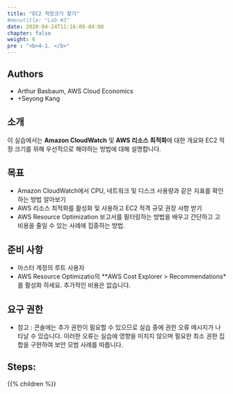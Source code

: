 ```yaml
---
title: "EC2 적정크기 찾기"
#menutitle: "Lab #3"
date: 2020-04-24T11:16:08-04:00
chapter: false
weight: 6
pre : "<b>4-1. </b>"
---
```

## Authors
- Arthur Basbaum, AWS Cloud Economics
- +Seyong Kang


## 소개
이 실습에서는 **Amazon CloudWatch** 및 **AWS 리소스 최적화**에 대한 개요와 EC2 적정 크기를 위해  우선적으로 해야하는 방법에 대해 설명합니다. 
## 목표
- Amazon CloudWatch에서 CPU, 네트워크 및 디스크 사용량과 같은 지표를 확인하는 방법 알아보기
- AWS 리소스 최적화를 활성화 및 사용하고 EC2 적격 규모 권장 사항 받기
- AWS Resource Optimization 보고서를 필터링하는 방법을 배우고 간단하고 고 비용을 줄일 수 있는 사례에 집중하는 방법.

## 준비 사항
- 마스터 계정의 루트 사용자
- AWS Resource Optimizatio의 **AWS Cost Explorer > Recommendations*를 활성화 하세요. 
추가적인 비용은 없습니다.

 ## 요구 권한
- 참고 : 콘솔에는 추가 권한이 필요할 수 있으므로 실습 중에 권한 오류 메시지가 나타날 수 있습니다. 이러한 오류는 실습에 영향을 미치지 않으며 필요한 최소 권한 집합을 구현하여 보안 모범 사례를 따릅니다.

## Steps:
{{% children  %}}

